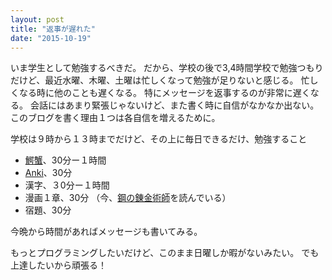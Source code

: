 ```yaml
---
layout: post
title: "返事が遅れた"
date: "2015-10-19"
---
```

いま学生として勉強するべきだ。
だから、学校の後で3,4時間学校で勉強つもりだけど、最近水曜、木曜、土曜は忙しくなって勉強が足りないと感じる。
忙しくなる時に他のことも遅くなる。
特にメッセージを返事するのが非常に遅くなる。
会話にはあまり緊張じゃないけど、また書く時に自信がなかなか出ない。
このブログを書く理由１つは各自信を増えるために。

学校は９時から１３時までだけど、その上に毎日できるだけ、勉強すること

* [鰐蟹][wk]、30分ー１時間
* [Anki][]、30分
* 漢字、３0分ー１時間
* 漫画１章、30分 （今、[鋼の錬金術師][fma]を読んでいる）
* 宿題、30分

今晩から時間があればメッセージも書いてみる。

もっとプログラミングしたいだけど、このまま日曜しか暇がないみたい。
でも上達したいから頑張る！

[Anki]: http://ankisrs.net/
[fma]: https://ja.wikipedia.org/wiki/%E9%8B%BC%E3%81%AE%E9%8C%AC%E9%87%91%E8%A1%93%E5%B8%AB
[wk]: http://wanikani.com/
